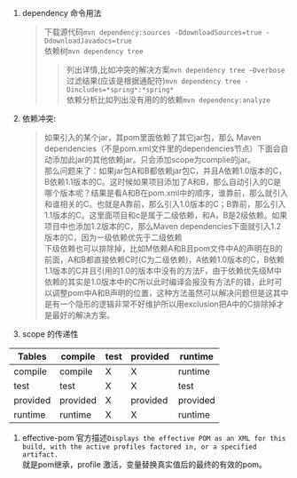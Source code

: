 1. dependency 命令用法  
    >下载源代码`mvn dependency:sources -DdownloadSources=true -DdownloadJavadocs=true`  
    >依赖树`mvn dependency tree`  
    >> 列出详情,比如冲突的解决方案`mvn dependency tree –Dverbose`  
    >> 过滤结果(应该是根据通配符)`mvn dependency tree -Dincludes=*spring*:*spring*`  
    >依赖分析比如列出没有用的的依赖`mvn dependency:analyze`


1. 依赖冲突:  
    > 如果引入的某个jar，其pom里面依赖了其它jar包，那么 Maven dependencies（不是pom.xml文件里的dependencies节点）下面会自动添加此jar的其他依赖jar。只会添加scope为complie的jar。   
    > 那么问题来了：如果jar包A和B都依赖jar包C，并且A依赖1.0版本的C，B依赖1.1版本的C。这时候如果项目添加了A和B，那么自动引入的C是哪个版本呢？结果是看A和B在pom.xml中的顺序，谁靠前，那么就引入和谁相关的C。也就是A靠前，那么引入1.0版本的C；B靠前，那么引入1.1版本的C。这里面项目和c是属于二级依赖，和A，B是2级依赖。如果项目中也添加1.2版本的C，那么Maven dependencies下面就引入1.2版本的C，因为一级依赖优先于二级依赖  
    > 下级依赖也可以排除掉，比如M依赖A和B且pom文件中A的声明在B的前面，A和B都直接依赖C时(C为二级依赖)，A依赖1.0版本的C，B依赖1.1版本的C并且引用的1.0的版本中没有的方法F，由于依赖优先级M中依赖的其实是1.0版本中的C所以此时编译会报没有方法F的错，此时可以调整pom中A和B声明的位置，这种方法虽然可以解决问题但是这其中是有一个隐形的逻辑非常不好维护所以用exclusion把A中的C排除掉才是最好的解决方案。  
1. scope 的传递性   

    
Tables     |	compile     | 	test |	provided    | 	runtime 
-------------|-------------|	-----|	-------------|	--------
compile      |	compile      |	   X  	|    X        | 	runtime 
test         |	test         |	   X  	 |   X         |	  test   
provided     |	provided     |	   X  	|provided      	|  provided
runtime      |	runtime      |	   X  	 |   X         |	  runtime


1. effective-pom 官方描述`Displays the effective POM as an XML for this build, with the active profiles factored in, or a specified artifact.`   
就是pom继承，profile 激活，变量替换真实值后的最终的有效的pom。  
